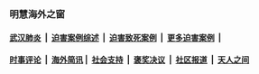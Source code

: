 
### 明慧海外之窗

####  [武汉肺炎](indexes/365.md?t=02172000) &nbsp;|&nbsp;  [迫害案例综述](indexes/328.md?t=02172000) &nbsp;|&nbsp; [迫害致死案例](indexes/277.md?t=02172000)  &nbsp;|&nbsp; [更多迫害案例](indexes/81.md?t=02172000)  &nbsp;|&nbsp; 
####  [时事评论](indexes/19.md?t=02172000) &nbsp;|&nbsp; [海外简讯](indexes/245.md?t=02172000)&nbsp;|&nbsp;  [社会支持](indexes/140.md?t=02172000) &nbsp;|&nbsp; [褒奖决议](indexes/282.md?t=02172000) &nbsp;|&nbsp; [社区报道](indexes/91.md?t=02172000)  &nbsp;|&nbsp; [天人之间](indexes/78.md?t=02172000) 

